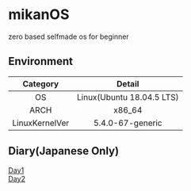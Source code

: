 # mikanOS
zero based selfmade os for beginner

## Environment

|Category|Detail|
|:---:|:---:|
|OS|Linux(Ubuntu 18.04.5 LTS)|
|ARCH|x86_64|
|LinuxKernelVer|5.4.0-67-generic|

## Diary(Japanese Only)
[Day1](Diary/Day01/README.md)  
[Day2](Diary/Day02/README.md)